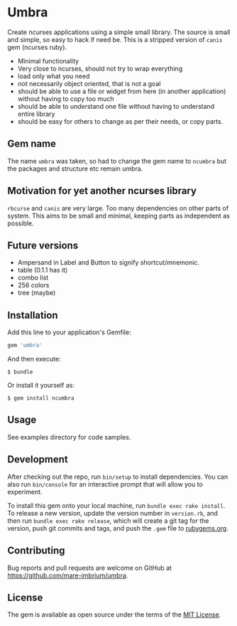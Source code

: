 # Umbra

Create ncurses applications using a simple small library.
The source is small and simple, so easy to hack if need be. 
This is a stripped version of `canis` gem (ncurses ruby). 

 - Minimal functionality
 - Very close to ncurses, should not try to wrap everything
 - load only what you need
 - not necessarily object oriented, that is not a goal
 - should be able to use a file or widget from here (in another application) without having to copy too much
 - should be able to understand one file without having to understand entire library
 - should be easy for others to change as per their needs, or copy parts.


## Gem name
  The name `umbra` was taken, so had to change the gem name to `ncumbra` but the packages and structure etc remain umbra.

## Motivation for yet another ncurses library

 `rbcurse` and `canis` are very large. Too many dependencies on other parts of system. This aims to be small and minimal, 
 keeping parts as independent as possible. 

## Future versions
 - Ampersand in Label and Button to signify shortcut/mnemonic.
 - table (0.1.1 has it)
 - combo list
 - 256 colors
 - tree (maybe)

## Installation

Add this line to your application's Gemfile:

```ruby
gem 'umbra'
```

And then execute:

    $ bundle

Or install it yourself as:

    $ gem install ncumbra

## Usage

 See examples directory for code samples.

## Development

After checking out the repo, run `bin/setup` to install dependencies. You can also run `bin/console` for an interactive prompt that will allow you to experiment.

To install this gem onto your local machine, run `bundle exec rake install`. To release a new version, update the version number in `version.rb`, and then run `bundle exec rake release`, which will create a git tag for the version, push git commits and tags, and push the `.gem` file to [rubygems.org](https://rubygems.org).

## Contributing

Bug reports and pull requests are welcome on GitHub at https://github.com/mare-imbrium/umbra.

## License

The gem is available as open source under the terms of the [MIT License](https://opensource.org/licenses/MIT).
